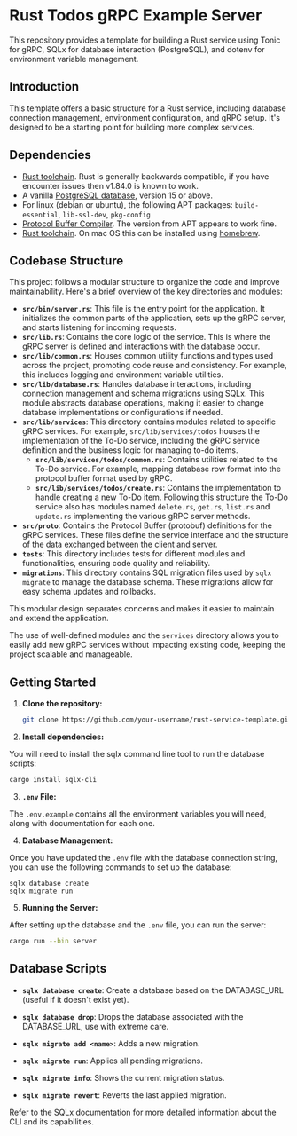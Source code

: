 # Rust Todos gRPC Example Server

This repository provides a template for building a Rust service using Tonic for
gRPC, SQLx for database interaction (PostgreSQL), and dotenv for environment
variable management.

## Introduction

This template offers a basic structure for a Rust service, including database
connection management, environment configuration, and gRPC setup. It's designed
to be a starting point for building more complex services.

## Dependencies

- [Rust toolchain](https://www.rust-lang.org/tools/install]). Rust is generally
  backwards compatible, if you have encounter issues then v1.84.0 is
  known to work.
- A vanilla [PostgreSQL database](https://www.postgresql.org/download/), version
  15 or above.
- For linux (debian or ubuntu), the following APT packages: `build-essential`,
  `lib-ssl-dev`, `pkg-config`
- [Protocol Buffer Compiler](https://grpc.io/docs/protoc-installation). The
  version from APT appears to work fine.
- [Rust toolchain](https://www.rust-lang.org/tools/install). On mac OS this can be
  installed using [homebrew](https://brew.sh).

## Codebase Structure

This project follows a modular structure to organize the code and improve
maintainability. Here's a brief overview of the key directories and modules:

* **`src/bin/server.rs`**: This file is the entry point for the application. It
  initializes the common parts of the application, sets up the gRPC server, and
  starts listening for incoming requests.
* **`src/lib.rs`**:  Contains the core logic of the service. This is where the
  gRPC server is defined and interactions with the database occur.
* **`src/lib/common.rs`**:  Houses common utility functions and types used
  across the project, promoting code reuse and consistency. For example, this
  includes logging and environment variable utilities.
* **`src/lib/database.rs`**:  Handles database interactions, including
  connection management and schema migrations using SQLx. This module abstracts
  database operations, making it easier to change database implementations or
  configurations if needed.
* **`src/lib/services`**: This directory contains modules related to specific
  gRPC services. For example, `src/lib/services/todos` houses the implementation
  of the To-Do service, including the gRPC service definition and the business
  logic for managing to-do items.
    * **`src/lib/services/todos/common.rs`**: Contains utilities related to the
      To-Do service. For example, mapping database row format into the protocol
      buffer format used by gRPC.
    * **`src/lib/services/todos/create.rs`**: Contains the implementation to
      handle creating a new To-Do item. Following this structure the To-Do
      service also has modules named  `delete.rs`, `get.rs`, `list.rs` and
      `update.rs` implementing the various gRPC server methods.
* **`src/proto`**:  Contains the Protocol Buffer (protobuf) definitions for the
  gRPC services. These files define the service interface and the structure of
  the data exchanged between the client and server.
* **`tests`**: This directory includes tests for different modules and
  functionalities, ensuring code quality and reliability.
* **`migrations`**: This directory contains SQL migration files used by
  `sqlx migrate` to manage the database schema. These migrations allow for easy
  schema updates and rollbacks.

This modular design separates concerns and makes it easier to maintain and
extend the application.

The use of well-defined modules and the `services` directory allows you to
easily add new gRPC services without impacting existing code, keeping the
project scalable and manageable.

## Getting Started

1. **Clone the repository:**

   ```bash
   git clone https://github.com/your-username/rust-service-template.git
   ```

2. **Install dependencies:**

You will need to install the sqlx command line tool to run the database scripts:
```bash
cargo install sqlx-cli
```

3. **`.env` File:**

The `.env.example` contains all the environment variables you will need, 
along with documentation for each one.

4. **Database Management:**

Once you have updated the `.env` file with the database connection string, you 
can use the following commands to set up the database:

```
sqlx database create
sqlx migrate run
```

5. **Running the Server:**

After setting up the database and the `.env` file, you can run the server:

```bash
cargo run --bin server
```

## Database Scripts

* **`sqlx database create`**: Create a database based on the DATABASE\_URL
  (useful if it doesn't exist yet).
* **`sqlx database drop`**: Drops the database associated with the
  DATABASE\_URL, use with extreme care.

* **`sqlx migrate add <name>`**: Adds a new migration.
* **`sqlx migrate run`**: Applies all pending migrations.
* **`sqlx migrate info`**: Shows the current migration status.
* **`sqlx migrate revert`**: Reverts the last applied migration.

Refer to the SQLx documentation for more detailed information about the CLI and
its capabilities.

